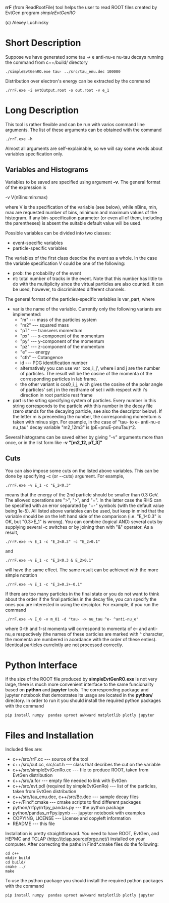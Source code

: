 **rrF** (from ReadRootFile) tool helps the user to read ROOT files created by EvtGen program _simpleEvtGenRO_

(c) Alexey Luchinsky

# Short Description

Suppose we have generated some tau -> e anti-nu-e nu-tau decays running the command from c++/build/ directory

    ./simpleEvtGenRO.exe tau- ../src/tau_enu.dec 100000

Distribution over electron's energy can be extracted by the command

    ./rrF.exe -i evtOutput.root -o out.root -v e_1

# Long Description

This tool is rather flexible and can be run with varios command line arguments. The list of these arguments can be obtained with the command

    ./rrF.exe -h

Almost all arguments are self-explainable, so we will say some words about variables specification only.

## Variables and Histograms

Variables to be saved are specified using argument **-v**. The general format of the expression is 

  -v V(nBins:min:max)

where V is the specification of the variable (see below), while nBins, min, max are requested number of bins, minimum and maximum values of the histogram.
If any bin-specification parameter (or even all of them, including the parentheses) is absent the suitable default value will be used.

Possible variables can be divided into two classes:

  * event-specific variables
  * particle-specific variables

The variables of the first class describe the event as a whole. In the case the variable specification V could be one of the following:

* prob: the probability of the event
* nt: total number of tracks in the event. Note that this number has little to do with the multiplicity
since the virtual particles are also counted. It can be used, however, to discriminated different channels.

 
The  general format of the particles-specific variables is var_part, where

* var is the name of the variable. Currently only the following variants are implemented:
  * "m" --- mass of the particles system 
  * "m2" --- squared mass
  * "pT" --- transvers momentum
  * "px" --- x-component of the momentum 
  * "py" --- y-component of the momentum 
  * "pz" --- z-component of the momentum 
  * "e" --- energy 
  * "cth" -- Cotangence
  * id --- PDG identification number
  * alternatively you can use var 'cos\_i\_j', where i and j are the
    number of particles. The result will be the cosine of the momenta
    of the corresponding particles in lab frame.
  * the other variant is cos0\_i\_j, wich gives the cosine of the
      polar angle of particles' set j in the restframe of set i with
      respect with i's direction in root particle rest frame
* part is the srting specifying system of particles. Every number in this string corresponds to the particle with this number in the decay file (zero stands for the decaying particle, see also the descriptor below). If the letter m is preceeding the number, the corresponding momentum is taken with minus sign. For example, in the case of "tau- to e- anti-nu-e nu_tau" decay variable "m2_12m3" is (pE+pnuE-pnuTau)^2.

Several histograms can be saved either by giving "-v" arguments more than once, or in the list form like **-v "[m2_12, pT_3]"**

## Cuts

You can also impose some cuts on the listed above variables. This can be done by specifying -c (or --cuts) argument. For example,

    ./rrF.exe -v E_1 -c "E_2<0.3"

means that the energy of the 2nd particle should be smaller than 0.3 GeV. The allowed operations are ">", ">", and "=". 
In the latter case the RHS can be specified with an error separated by "+-" symbols (with the default value being 1e-5).
All listed above variables can be used, but keep in mind that the variable should be on the left hand side of the comparison (i.e. "E_1<0.3" is OK, but "0.3>E_1" is wrong). You can combine (logical AND) several cuts by supplying several -c switches or by joining then with "&" operator. As a result,

    ./rrF.exe -v E_1 -c "E_2<0.3" -c "E_2>0.1"

and

    ./rrF.exe -v E_1 -c "E_2<0.3 & E_2>0.1"

will have the same effect. The same result can be achieved with the more simple notation

    ./rrF.exe -v E_1 -c "E_2=0.2+-0.1"


If there are too many particles in the final state or you do not want to think about the order if the final particles in the decay file, you can specify the ones you are interested in using the desciptor. For example, if you run the command

    ./rrF.exe -v E_0 -v m_01 -d "tau- -> nu_tau ^e- ^anti-nu_e"

where 0-th and 1-st momenta will correspond to momenta of e- and anti-nu_e respectively (the names of these oarticles are marked with ^ character, the momenta are numbered in acordance with the order of these enties). Identical particles currelntly are not processed correctly.

# Python Interface

If the size of the ROOT file produced by **simpleEvtGenRO.exe** is not very large, there is much more convenient interface to the same funcionality based on **python** and **jupyter** tools. The corresponding package and jupyter notebook that demostrates its usage are located in the **python/** directory. In order to run it you should install the required python packages with the command

    pip install numpy  pandas uproot awkward matplotlib plotly jupyter


# Files and Installation

Included files are:


* c++/src/rrF.cc --- source of the tool
* c++/src/cut.cc, src/cut.h --- class that decribes the cut on the variable
* c++/src/simpleEvtGenRo.cc --- file to produce ROOT,  taken from EvtGen distribution
* c++/src/a.for --- empty file needed to link with EvtGen
* c++/src/evt.pdl (required by simpleEvtGenRo) --- list of the particles,  taken from EvtGen distribution
* c++/src/tau_enu.dec, c++/src/Bc.dec --- sample decay files
* c++/Find*.cmake --- cmake scripts to find different packages
* python/rrfpy/rrfpy_pandas.py --- the python package
* python/pandas_rrFpy.ipynb --- jupyter notebook with examples
* COPYING, LICENSE --- License and copyleft information
* README --- this file

Installation is pretty straightforward. You need to have ROOT, EvtGen, and HEPMC and TCLAP (http://tclap.sourceforge.net/) installed on your computer. After correcting the paths in Find*.cmake files do the following:

    cd c++
    mkdir build
    cd build/
    cmake ../
    make

To use the python package you should install the required python packages with the command

    pip install numpy  pandas uproot awkward matplotlib plotly jupyter

